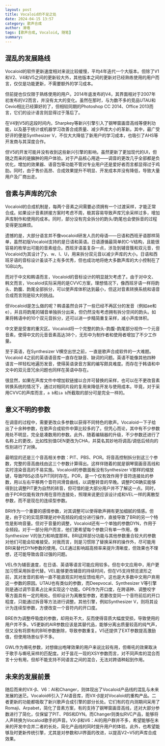```yaml
---
layout: post
title: Vocaloid的不足之处
date: 2024-04-15 13:57
category: 歌声合成
author: 滑墙
tags: [歌声合成, Vocaloid, 随笔]
summary: 
---
```


## 混乱的发展路线

Vocaloid的软件更新速度相对来说比较缓慢，平均4年迭代一个大版本。但除了V1和V2、V4和V5之间的更新较大外，其他版本之间的更新对已经熟练使用的用户而言，仅仅是功能更新，不需要额外的学习成本。  

但前提也仅仅限于熟练使用的用户。2014年底发布的V4，其界面相对于2007年初发布的V2而言，并没有太大的变化。虽然在那时，与为数不多的竞品UTAU和Cevio相比已经算好的了，但相较同期的Photoshop CC 2014、Office 2013而言，它们的设计语言则显得过于落后了。  

在V4到V5的这段时间内，Sharpkey等新兴引擎引入了钢琴窗画音高线等便利功能，以及基于统计或机器学习改善合成质量、减少声库大小的革新。其中，最广受好评的便是Synthesizer V，不仅大大降低了新用户的学习成本，也吸引了AHS等开发商与其深度合作。  

但V5的开发可能并没有收到这些新兴引擎的影响，虽然更新了更加现代的UI，但随之而来的是臃肿的用户体验。对于产品核心用途——调音的更改几乎全部都是负优化，增加的效果器、语音包等功能不管对专业用户还是爱好者而言都显得过于鸡肋。同时，由于售价高昂、合成效果提升不明显、开发成本并没有降低，导致大量用户及厂商出走。  

## 音素与声库的冗余

Vocaloid的合成机制是，每两个音素之间需要必须拥有一个过渡采样，才能正常合成。如果设计音素拼接方案时考虑不周，极其容易导致声库冗余采样过多，增加声库制作和使用的成本。同时，部分没有完全拆分的韵头/韵尾也会使拆音的过程变得更加麻烦。  

遗憾的是，大部分语言并不像vocaloid研发人员的母语——日语和西班牙语那样简单，虽然初版Vocaloid支持的是日语和英语。日语遵循最简单的C-V结构，且能很容易的枚举出可能的音素组合。西班牙语虽复杂一点，涉及到辅音簇和双元音，但Vocaloid为其设计了y、w、I、U，用来拆分双元音以减少声库的大小。日语和西班牙语的音标设计虽谈不上有多优秀，但也成功地将绝大多数声库的大小控制在了1GB以内。  

而对于中文和韩语而言，Vocaloid的音标设计的明显就欠考虑了。由于对中文、韩文而言，Vocaloid实际采用的是CVVC方案，理想情况下，像西班牙语一样将韵头、韵腹、韵尾全部拆分，可以使声库体积达到最小，但这对音素转换系统和语音合成而言则是较大的挑战。  

但Vocaloid是怎么做的呢？韩语虽然合并了一些已经不再区分的发音（例如ae和e），并且将韵尾的辅音单独拆分出来，但仍然没有考虑拥有拆分空间的韵头。如果将韩语中的10个双元音拆分，还可以进一步精简重复采样，减小声库体积。  

中文更是受害的重灾区。Vocaloid将一个完整的韵头-韵腹-韵尾部分视作一个元音音素，使得中文的元音音素高达38个，无形中为制作者和使用者增加了不少工作量。  

至于英语，在Synthesizer V横空出世之前，一直是歌声合成软件的一大难题。Vocaloid 4之前的英语语音库一直存在缺音、缺词的问题。英语不能像其他四种语言一样轻松地遍历发音，使得英语录音方案的编写颇具难度。而存在于韩语和中文中的双元音冗余问题也同样在英语中存在。  

很显然，如果在声库文件中增加软链接以合并可替换的采样，也可以在不更改音素转换系统的情况下，通过对相同片段的复用来降低开发与使用成本。毕竟，对于采用CVVC的声库而言，`a b`和`ia b`所截取的部分可是完全一样的。  

## 意义不明的参数

在调音的过程中，需要更改众多参数以获得不同特色的歌声。Vocaloid一下子给出了十余种参数，在歌声合成软件中算比较多的了。但凭心而论，其中有不少参数用处不明显，完全是凑数用的参数。此外，随着编辑器的升级，不少参数还进行了名称上的更改，比如性别值GEN更改为CHA，并莫名其妙地将调高/调低后倾向的性别进行了对换。  

最明显的还是三个音高相关参数：PIT、PBS、POR。将音高控制拆分到这三个参数，完整的音高曲线由这三个参数计算得出。这样伴随着的就是钢琴窗画音高线和实时渲染音高的不易实施。Vocaloid的参数面板没有Synthesizer V那样的缩放键，导致PBS必须与PIT同时存在。POR，是一个仅有效作用于音符连接处的参数，用以左右平移两个音符间滑音曲线，以调整转音的早晚。调整POR确实能够得到比调整PIT更为自然的转音，但可惜的是大部分用户并不了解这一点。同时，由于POR仅能有效作用在音符连接处，照理来说更应该设计成和VEL一样的离散型参数，而不是现在的连续型参数。  

BRI作为一个重要的感情参数，对其调整可以使得歌声拥有更加细腻的情感。但是，由于它的实现原理是对中高频段的成分进行操作，直接导致了BRI的另一个特性是影响音量。但对于音量的调整，Vocaloid还有一个单独的参数DYN，作用于全频段。对于一部分用户而言，他们更希望每个参数只有单一作用，像Synthesizer V的张力和响度那样。BRI这样部分功能与其他参数重合较大的参数对他们可能会较难接受。对我而言，则是习惯除了替换采样的操作外，尽可能用BRI来替代DYN参数的使用。CLE通过影响超高频率来提升清晰度，但效果也不理想，还可能导致齿音过强的问题。  

VEL作为辅音速度，在日语、英语等语言可能应用较多。但在中文应用中，用户更加习惯采用拆音代替。VEL能够更改辅音的持续时间，但在V5支持预览波形之前，其对发音的影响一直不能直观实时地反馈给用户。这也是大多数中文用户弃用这一参数的原因。UTAU也有类似的参数，而Deepvocal、Synthesizer V等引擎则是通过调节音素占比来实现这个功能。OPE作为开口度，在跨语种、调整咬字等方面具有一定的用处。但却设计为离散型参数，若要改变同一个音符前后的开口程度，只能通过拆音等方法进行调整。其他引擎，例如Synthesizer V，则将其设计为连续型参数，方便改变一个音符内的开口度。  

BRE作为调整呼吸度的参数，却用处不大，反而使得音质大幅度受损，导致使用的用户并不多。V5更新的AIR参数应该是其替代品，能够分离出质量较高的纯气声，但又没有将原有的BRE参数删除，导致参数重复。V5还提供了EXT参数提高激励值，但使用场景似乎不多。

GWL作为嘶吼参数，对想做出咆哮效果的用户来说比较有用，但嘶吼的效果取决于歌手与嘶吼采样的匹配度。对于昙花一现的XSY参数而言，对不同声库的混合而言十分有用，但却不能支持不同语言之间的混合，无法对跨语种起到作用。  

## 未来的发展前景

随后而来的VX-β、V6：AI和Changer，则体现出了Vocaloid产品线的混乱与未来发展的迷茫。Vocaloid6引入了AI语音库，而VX-β是对Vocaloid的重构产品。二者更新的功能都吸取了新兴歌声合成引擎的部分长处。它们有的在内测期间采用了Romaji、Arpabet，简化了音素方案，有的支持了钢琴窗画音高线，还对大部分参数进行了简化，仅保留了PIT、PBS和DYN。而Changer则类似RVC产品，能够将人声转换为Vocaloid歌手的声音。VX-β和V6：AI的用户群并不多，希望能够在未来的开发中合并二者的长处，简化产品线的同时提升用户的体验。此外，也希望能够及时更新传统引擎，尤其是对参数和UI界面的改进，以提高V2~V5的声库合成效果。